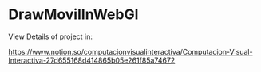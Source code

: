 # DrawMovilInWebGl
View Details of project in:

https://www.notion.so/computacionvisualinteractiva/Computacion-Visual-Interactiva-27d655168d414865b05e261f85a74672

